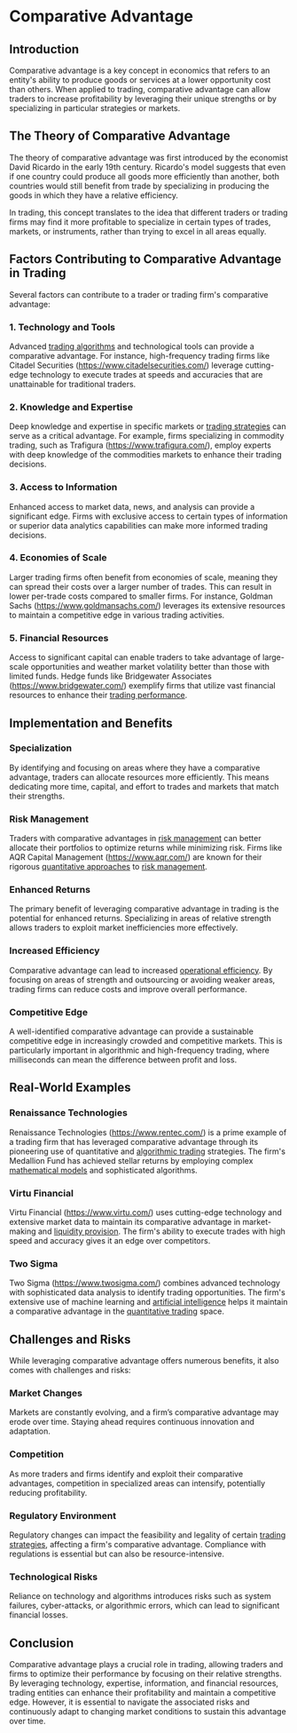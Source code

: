 # Comparative Advantage

## Introduction

Comparative advantage is a key concept in economics that refers to an entity's ability to produce goods or services at a lower opportunity cost than others. When applied to trading, comparative advantage can allow traders to increase profitability by leveraging their unique strengths or by specializing in particular strategies or markets.

## The Theory of Comparative Advantage

The theory of comparative advantage was first introduced by the economist David Ricardo in the early 19th century. Ricardo's model suggests that even if one country could produce all goods more efficiently than another, both countries would still benefit from trade by specializing in producing the goods in which they have a relative efficiency.

In trading, this concept translates to the idea that different traders or trading firms may find it more profitable to specialize in certain types of trades, markets, or instruments, rather than trying to excel in all areas equally.

## Factors Contributing to Comparative Advantage in Trading

Several factors can contribute to a trader or trading firm's comparative advantage:

### 1. **Technology and Tools**
Advanced [trading algorithms](../t/trading_algorithms.md) and technological tools can provide a comparative advantage. For instance, high-frequency trading firms like Citadel Securities (https://www.citadelsecurities.com/) leverage cutting-edge technology to execute trades at speeds and accuracies that are unattainable for traditional traders.

### 2. **Knowledge and Expertise**
Deep knowledge and expertise in specific markets or [trading strategies](../t/trading_strategies.md) can serve as a critical advantage. For example, firms specializing in commodity trading, such as Trafigura (https://www.trafigura.com/), employ experts with deep knowledge of the commodities markets to enhance their trading decisions.

### 3. **Access to Information**
Enhanced access to market data, news, and analysis can provide a significant edge. Firms with exclusive access to certain types of information or superior data analytics capabilities can make more informed trading decisions.

### 4. **Economies of Scale**
Larger trading firms often benefit from economies of scale, meaning they can spread their costs over a larger number of trades. This can result in lower per-trade costs compared to smaller firms. For instance, Goldman Sachs (https://www.goldmansachs.com/) leverages its extensive resources to maintain a competitive edge in various trading activities.

### 5. **Financial Resources**
Access to significant capital can enable traders to take advantage of large-scale opportunities and weather market volatility better than those with limited funds. Hedge funds like Bridgewater Associates (https://www.bridgewater.com/) exemplify firms that utilize vast financial resources to enhance their [trading performance](../t/trading_performance.md).

## Implementation and Benefits

### Specialization
By identifying and focusing on areas where they have a comparative advantage, traders can allocate resources more efficiently. This means dedicating more time, capital, and effort to trades and markets that match their strengths.

### Risk Management
Traders with comparative advantages in [risk management](../r/risk_management.md) can better allocate their portfolios to optimize returns while minimizing risk. Firms like AQR Capital Management (https://www.aqr.com/) are known for their rigorous [quantitative approaches](../q/quantitative_approaches.md) to [risk management](../r/risk_management.md).

### Enhanced Returns
The primary benefit of leveraging comparative advantage in trading is the potential for enhanced returns. Specializing in areas of relative strength allows traders to exploit market inefficiencies more effectively.

### Increased Efficiency
Comparative advantage can lead to increased [operational efficiency](../o/operational_efficiency_in_trading.md). By focusing on areas of strength and outsourcing or avoiding weaker areas, trading firms can reduce costs and improve overall performance.

### Competitive Edge
A well-identified comparative advantage can provide a sustainable competitive edge in increasingly crowded and competitive markets. This is particularly important in algorithmic and high-frequency trading, where milliseconds can mean the difference between profit and loss.

## Real-World Examples

### Renaissance Technologies
Renaissance Technologies (https://www.rentec.com/) is a prime example of a trading firm that has leveraged comparative advantage through its pioneering use of quantitative and [algorithmic trading](../a/algorithmic_trading.md) strategies. The firm's Medallion Fund has achieved stellar returns by employing complex [mathematical models](../m/mathematical_models_in_trading.md) and sophisticated algorithms.

### Virtu Financial
Virtu Financial (https://www.virtu.com/) uses cutting-edge technology and extensive market data to maintain its comparative advantage in market-making and [liquidity provision](../l/liquidity_provision.md). The firm's ability to execute trades with high speed and accuracy gives it an edge over competitors.

### Two Sigma
Two Sigma (https://www.twosigma.com/) combines advanced technology with sophisticated data analysis to identify trading opportunities. The firm's extensive use of machine learning and [artificial intelligence](../a/artificial_intelligence_in_trading.md) helps it maintain a comparative advantage in the [quantitative trading](../q/quantitative_trading.md) space.

## Challenges and Risks

While leveraging comparative advantage offers numerous benefits, it also comes with challenges and risks:

### Market Changes
Markets are constantly evolving, and a firm’s comparative advantage may erode over time. Staying ahead requires continuous innovation and adaptation.

### Competition
As more traders and firms identify and exploit their comparative advantages, competition in specialized areas can intensify, potentially reducing profitability.

### Regulatory Environment
Regulatory changes can impact the feasibility and legality of certain [trading strategies](../t/trading_strategies.md), affecting a firm's comparative advantage. Compliance with regulations is essential but can also be resource-intensive.

### Technological Risks
Reliance on technology and algorithms introduces risks such as system failures, cyber-attacks, or algorithmic errors, which can lead to significant financial losses.

## Conclusion

Comparative advantage plays a crucial role in trading, allowing traders and firms to optimize their performance by focusing on their relative strengths. By leveraging technology, expertise, information, and financial resources, trading entities can enhance their profitability and maintain a competitive edge. However, it is essential to navigate the associated risks and continuously adapt to changing market conditions to sustain this advantage over time.